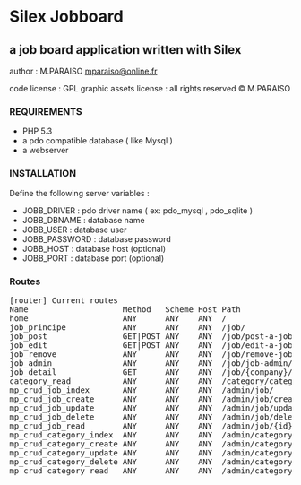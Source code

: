 Silex Jobboard
==============

a job board application written with Silex
------------------------------------------

author : M.PARAISO <mparaiso@online.fr>

code license : GPL
graphic assets license : all rights reserved &copy; M.PARAISO

### REQUIREMENTS

- PHP 5.3
- a pdo compatible database ( like Mysql )
- a webserver

### INSTALLATION

Define the following server variables :

+ JOBB_DRIVER : pdo driver name ( ex: pdo_mysql , pdo_sqlite )
+ JOBB_DBNAME : database name
+ JOBB_USER : database user
+ JOBB_PASSWORD : database password
+ JOBB_HOST : database host (optional)
+ JOBB_PORT : database port (optional)

### Routes

<pre>
[router] Current routes
Name                    Method   Scheme Host Path
home                    ANY      ANY    ANY  /
job_principe            ANY      ANY    ANY  /job/
job_post                GET|POST ANY    ANY  /job/post-a-job
job_edit                GET|POST ANY    ANY  /job/edit-a-job/{token}
job_remove              ANY      ANY    ANY  /job/remove-job/{token}
job_admin               ANY      ANY    ANY  /job/job-admin/{token}
job_detail              GET      ANY    ANY  /job/{company}/{location}/{id}/{position}
category_read           ANY      ANY    ANY  /category/category/{id}/{name}
mp_crud_job_index       ANY      ANY    ANY  /admin/job/
mp_crud_job_create      ANY      ANY    ANY  /admin/job/create
mp_crud_job_update      ANY      ANY    ANY  /admin/job/update/{id}
mp_crud_job_delete      ANY      ANY    ANY  /admin/job/delete/{id}
mp_crud_job_read        ANY      ANY    ANY  /admin/job/{id}
mp_crud_category_index  ANY      ANY    ANY  /admin/category/
mp_crud_category_create ANY      ANY    ANY  /admin/category/create
mp_crud_category_update ANY      ANY    ANY  /admin/category/update/{id}
mp_crud_category_delete ANY      ANY    ANY  /admin/category/delete/{id}
mp_crud_category_read   ANY      ANY    ANY  /admin/category/{id}
</pre>
